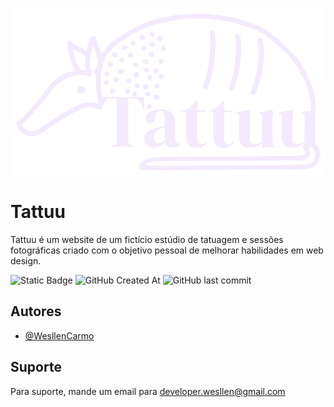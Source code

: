 <div align="center">
  
  ![Arte da logo do website Tattuu](https://github.com/WesllenCarmo/Tattuu/blob/main/src/img/tattuu-logo.png)
  
</div>

# Tattuu

Tattuu é um website de um fictício estúdio de tatuagem e sessões fotográficas criado com o objetivo pessoal de melhorar habilidades em web design.

![Static Badge](https://img.shields.io/badge/Status-Em_Desenvolvimento-700613)
![GitHub Created At](https://img.shields.io/github/created-at/WesllenCarmo/Tattuu)
![GitHub last commit](https://img.shields.io/github/last-commit/WesllenCarmo/Tattuu)


## Autores

* [@WesllenCarmo](https://github.com/WesllenCarmo)

## Suporte

Para suporte, mande um email para [developer.wesllen@gmail.com](mailto:developer.wesllen@gmail.com)

